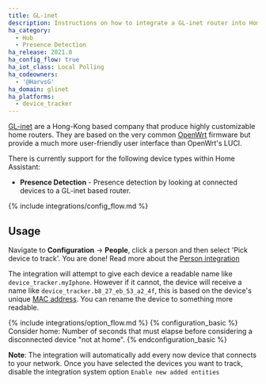 ```yaml
---
title: GL-inet
description: Instructions on how to integrate a GL-inet router into Home Assistant.
ha_category:
  - Hub
  - Presence Detection
ha_release: 2021.8
ha_config_flow: true
ha_iot_class: Local Polling
ha_codeowners:
  - '@HarvsG'
ha_domain: glinet
ha_platforms:
  - device_tracker
---
```


[GL-inet](https://www.gl-inet.com/) are a Hong-Kong based company that produce highly customizable home routers. They are based on the very common [OpenWrt](https://openwrt.org/) firmware but provide a much more user-friendly user interface than OpenWrt's LUCI.

There is currently support for the following device types within Home Assistant:

- **Presence Detection** - Presence detection by looking at connected devices to a GL-inet based router.

{% include integrations/config_flow.md %}

## Usage
Navigate to **Configuration** -> **People**, click a person and then select 'Pick device to track'. You are done! Read more about the [Person integration](https://www.home-assistant.io/integrations/person/)
<div class='note warning'>

The integration will attempt to give each device a readable name like `device_tracker.myIphone`. However if it cannot, the device will receive a name like `device_tracker.b8_27_eb_53_a2_4f`, this is based on the device's unique [MAC address](https://kb.netgear.com/1005/How-do-I-find-my-device-s-MAC-address). You can rename the device to something more readable.

</div>


{% include integrations/option_flow.md %}
{% configuration_basic %}
Consider home: Number of seconds that must elapse before considering a disconnected device "not at home".
{% endconfiguration_basic %}

<div class='note warning'>
  
**Note**: The integration will automatically add every now device that connects to your network. Once you have selected the devices you want to track, disable the integration system option `Enable new added entities`

</div>
